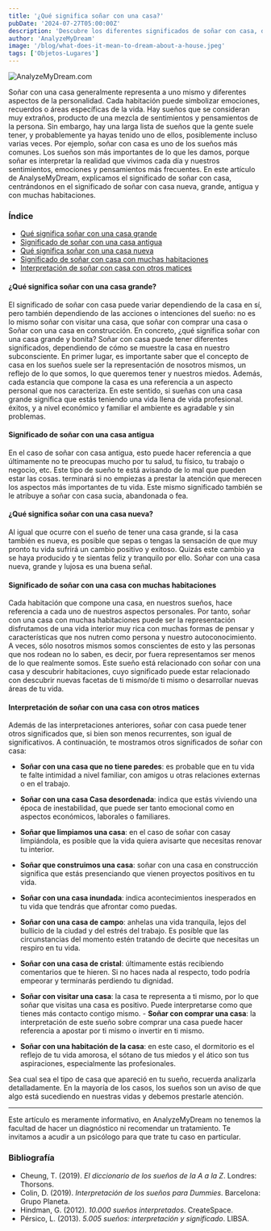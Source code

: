 ```yaml
---
title: '¿Qué significa soñar con una casa?'
pubDate: '2024-07-27T05:00:00Z'
description: 'Descubre los diferentes significados de soñar con casa, desde casas grandes y nuevas hasta casas antiguas con muchas habitaciones, y cómo interpretar estos sueños.'
author: 'AnalyzeMyDream'
image: '/blog/what-does-it-mean-to-dream-about-a-house.jpeg'
tags: ['Objetos-Lugares']
---
```


![AnalyzeMyDream.com](/blog/what-does-it-mean-to-dream-about-a-house.jpeg)

Soñar con una casa generalmente representa a uno mismo y diferentes aspectos de la personalidad. Cada habitación puede simbolizar emociones, recuerdos o áreas específicas de la vida. Hay sueños que se consideran muy extraños, producto de una mezcla de sentimientos y pensamientos de la persona. Sin embargo, hay una larga lista de sueños que la gente suele tener, y probablemente ya hayas tenido uno de ellos, posiblemente incluso varias veces. Por ejemplo, soñar con casa es uno de los sueños más comunes. 
Los sueños son más importantes de lo que les damos, porque soñar es interpretar la realidad que vivimos cada día y nuestros sentimientos, emociones y pensamientos más frecuentes. En este artículo de AnalyseMyDream, explicamos el 
significado de soñar con casa, centrándonos en el significado de soñar con casa nueva, grande, antigua y con muchas habitaciones. 

### Índice

- [Qué significa soñar con una casa grande](#que-significa-soñar-con-casa-grande)
- [Significado de soñar con una casa antigua](#significado-de-soñar-con-casa-antigua)
- [Qué significa soñar con una casa nueva](#que-significa-soñar-con-casa-nueva)
- [Significado de soñar con casa con muchas habitaciones](#significado-de-soñar-con-una-casa-con-muchas-habitaciones)
- [Interpretación de soñar con casa con otros matices](#interpretación-de-soñar-con-una-casa-con-otros-matices)

#### ¿Qué significa soñar con una casa grande?

El significado de soñar con casa puede variar dependiendo de la casa en sí, pero también dependiendo de las acciones o intenciones del sueño: no es lo mismo soñar con visitar una casa, que soñar con comprar una casa o Soñar con una casa en construcción. 
En concreto, ¿qué significa soñar con una casa grande y bonita? Soñar con casa puede tener diferentes significados, dependiendo de cómo se muestre la casa en nuestro subconsciente. En primer lugar, es importante saber que el concepto de casa en los sueños suele ser 
la representación de nosotros mismos, un reflejo de lo que somos, lo que queremos tener y nuestros miedos. Además, cada estancia que compone la casa es una referencia a un aspecto personal que nos caracteriza. 
En este sentido, si sueñas con una casa grande significa que estás teniendo una vida llena de vida profesional.
éxitos, y a nivel económico y familiar el ambiente es agradable y sin problemas. 

#### Significado de soñar con una casa antigua

En el caso de soñar con casa antigua, esto puede hacer referencia a que últimamente no te preocupas mucho por tu salud, tu físico, tu trabajo o negocio, etc. Este tipo de sueño te está avisando de lo mal que pueden estar las cosas. terminará si no empiezas a prestar la atención que merecen los aspectos más importantes de tu vida. Este mismo significado también se le atribuye a soñar con casa sucia, abandonada o fea.

#### ¿Qué significa soñar con una casa nueva?

Al igual que ocurre con el sueño de tener una casa grande, si la casa también es nueva, es posible que sepas o tengas la sensación de que muy pronto tu vida sufrirá un cambio positivo y exitoso. Quizás este cambio ya se haya producido y te sientas feliz y tranquilo por ello. Soñar con una casa nueva, grande y lujosa es una buena señal.

#### Significado de soñar con una casa con muchas habitaciones

Cada habitación que compone una casa, en nuestros sueños, hace referencia a cada uno de nuestros aspectos personales. Por tanto, soñar con una casa con muchas habitaciones puede ser la representación
disfrutamos de una vida interior muy rica
con muchas formas de pensar y características que nos nutren como persona y nuestro autoconocimiento. A veces, sólo nosotros mismos somos conscientes de esto y las personas que nos rodean no lo saben, es decir, por fuera representamos ser menos de lo que realmente somos.
Este sueño está relacionado con soñar con una casa y descubrir habitaciones, cuyo significado puede estar relacionado con
descubrir nuevas facetas de ti mismo/de ti mismo
o desarrollar nuevas áreas de tu vida.

#### Interpretación de soñar con una casa con otros matices

Además de las interpretaciones anteriores, soñar con casa puede tener otros significados que, si bien son menos recurrentes, son igual de significativos. A continuación, te mostramos otros significados de soñar con casa:
- **Soñar con una casa que no tiene paredes**: es probable que en tu vida te falte intimidad a nivel familiar, con amigos u otras relaciones externas o en el trabajo.
- **Soñar con una casa Casa desordenada**: indica que estás viviendo una época de inestabilidad, que puede ser tanto emocional como en aspectos económicos, laborales o familiares.
- **Soñar que limpiamos una casa**: en el caso de soñar con casay limpiándola, es posible que la vida quiera avisarte que necesitas renovar tu interior. 

- **Soñar que construimos una casa**: soñar con una casa en construcción significa que estás presenciando que vienen proyectos positivos en tu vida.
- **Soñar con una casa inundada**: indica acontecimientos inesperados en tu vida que tendrás que afrontar como puedas.
- **Soñar con una casa de campo**: anhelas una vida tranquila, lejos del bullicio de la ciudad y del estrés del trabajo. Es posible que las circunstancias del momento estén tratando de decirte que necesitas un respiro en tu vida.
- **Soñar con una casa de cristal**: últimamente estás recibiendo comentarios que te hieren. Si no haces nada al respecto, todo podría empeorar y terminarás perdiendo tu dignidad.
- **Soñar con visitar una casa**: la casa te representa a ti mismo, por lo que soñar que visitas una casa es positivo. Puede interpretarse como que tienes más contacto contigo mismo. - **Soñar con comprar una casa**: la interpretación de este sueño sobre comprar una casa puede hacer referencia a apostar por ti mismo o invertir en ti mismo. 

- **Soñar con una habitación de la casa**: en este caso, el dormitorio es el reflejo de tu vida amorosa, el sótano de tus miedos y el ático son tus aspiraciones, especialmente las profesionales.

Sea cual sea el tipo de casa que apareció en tu sueño, recuerda analizarla detalladamente. En la mayoría de los casos, los sueños son un aviso de que algo está sucediendo en nuestras vidas y debemos prestarle atención.

---

Este artículo es meramente informativo, en AnalyzeMyDream no tenemos la facultad de hacer un diagnóstico ni recomendar un tratamiento. Te invitamos a acudir a un psicólogo para que trate tu caso en particular.

### Bibliografía

- Cheung, T. (2019). *El diccionario de los sueños de la A a la Z*. Londres: Thorsons.
- Colin, D. (2019). *Interpretación de los sueños para Dummies*. Barcelona: Grupo Planeta.
- Hindman, G. (2012). *10.000 sueños interpretados*. CreateSpace.
- Pérsico, L. (2013). *5.005 sueños: interpretación y significado*. LIBSA.